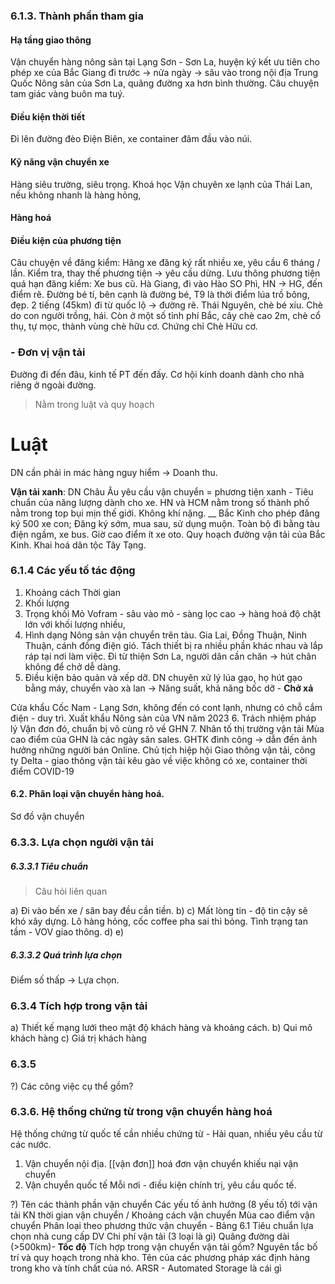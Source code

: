 ### 6.1.3. Thành phần tham gia
#### Hạ tầng giao thông
Vận chuyển hàng nông sản tại Lạng Sơn - Sơn La, huyện ký kết ưu tiên cho phép xe của Bắc Giang đi trước -> nửa ngày -> sâu vào trong nội địa Trung Quốc
Nông sản của Sơn La, quãng đường xa hơn bình thường.
Câu chuyện tam giác vàng buôn ma tuý.
#### Điều kiện thời tiết 
Đi lên đường đèo Điện Biên, xe container đâm đầu vào núi.
#### Kỹ năng vận chuyển xe
Hàng siêu trường, siêu trọng. Khoá học Vận chuyên xe lạnh của Thái Lan, nếu không nhanh là hàng hỏng,
#### Hàng hoá
#### Điều kiện của phương tiện
Câu chuyện về đăng kiểm: Hãng xe đăng ký rất nhiều xe, yêu cầu 6 tháng / lần. Kiểm tra, thay thế phương tiện -> yêu cầu dừng. Lưu thông phương tiện quá hạn đăng kiểm: Xe bus cũ. 
Hà Giang, đi vào Hào SO Phì, HN -> HG, đến điểm rẽ. Đường bé tí, bên cạnh là đường bé,
T9 là thời điểm lúa trồ bông, đẹp. 2 tiếng (45km) đi từ quốc lộ -> đường rẽ.
Thái Nguyên, chè bé xíu. Chè do con người trồng, hái. Còn ở một số tỉnh phí Bắc, cây chè cao 2m, chè cổ thụ, tự mọc, thành vùng chè hữu cơ.
Chứng chỉ Chè Hữu cơ.
### - Đơn vị vận tải
Đường đi đến đâu, kinh tế PT đến đấy.
Cơ hội kinh doanh dành cho nhà riêng ở ngoài đường.
> Nằm trong luật và quy hoạch 
# Luật
DN cần phải in mác hàng nguy hiểm -> Doanh thu.

**Vận tải xanh**: DN Châu Âu yêu cầu vận chuyển = phương tiện xanh - Tiêu chuẩn của năng lượng dành cho xe.
HN và HCM nằm trong số thành phố nằm trong top bụi mịn thế giới. Không khí nặng.
__
Bắc Kinh cho phép đăng ký 500 xe con; Đăng ký sớm, mua sau, sử dụng muộn.
Toàn bộ đi bằng tàu điện ngầm, xe bus. Giờ cao điểm ít xe oto.
Quy hoạch đường vận tải của Bắc Kinh.
Khai hoá dân tộc Tây Tạng. 

### 6.1.4 Các yếu tố tác động
1. Khoảng cách 
   Thời gian 
2. Khối lượng 
3. Trọng khối 
   Mỏ Vofram - sâu vào mỏ - sàng lọc cao -> hàng hoá độ chặt lớn với khối lượng nhiều,
4. Hình dạng 
Nông sản vận chuyển trên tàu. 
Gia Lai, Đồng Thuận, Ninh Thuận, cánh đồng điện gió. Tách thiết bị ra nhiều phần khác nhau và lắp ráp tại nơi làm việc. 
Đi từ thiện Sơn La, người dân cần chăn -> hút chân không để chở dễ dàng.
5. Điều kiện bảo quản và xếp dỡ.
   DN chuyên xử lý lúa gạo, họ hút gạo bằng máy, chuyển vào xà lan -> Năng suất, khả năng bốc dỡ - **Chở xả** 
   
Cửa khẩu Cốc Nam - Lạng Sơn, không đến có cont lạnh, nhưng có chỗ cắm điện - duy trì.
Xuất khẩu Nông sản của VN năm 2023
6. Trách nhiệm pháp lý
Vận đơn đó, chuẩn bị vô cùng rõ về GHN
7. Nhân tố thị trường vận tải 
Mùa cao điểm của GHN là các ngày săn sales. GHTK đình công  -> dẫn đến ảnh hưởng những người bán Online. 
Chủ tịch hiệp hội Giao thông vận tải, công ty Delta - giao thông vận tải kêu gào về việc không có xe, container thời điểm COVID-19 
#### 6.2. Phân loại vận chuyển hàng hoá.
Sơ đồ vận chuyển

### 6.3.3. Lựa chọn người vận tải
##### 6.3.3.1 Tiêu chuẩn
> Câu hỏi liên quan 

a)
Đi vào bến xe / sân bay đều cần tiền.
b) 
c) Mất lòng tin - độ tin cậy sẽ khó xây dựng. Lô hàng hỏng, cốc coffee pha sai thì bỏng. 
Tình trạng tan tầm - VOV giao thông.
d) 
e)  
##### 6.3.3.2 Quá trình lựa chọn 
Điểm số thấp -> Lựa chọn.
### 6.3.4 Tích hợp trong vận tải 
a) Thiết kế mạng lưới theo mật độ khách hàng và khoảng cách.
b) Qui mô khách hàng
c) Giá trị khách hàng

### 6.3.5
?) Các công việc cụ thể gồm?
### 6.3.6. Hệ thống chứng từ trong vận chuyển hàng hoá
Hệ thống chứng từ quốc tế cần nhiều chứng từ - Hải quan, nhiều yêu cầu từ các nước.
1) Vận chuyển nội địa.
[[vận đơn]] 
hoá đơn vận chuyển
khiếu nại vận chuyển
2) Vận chuyển quốc tế
Mỗi nơi - điều kiện chính trị, yêu cầu quốc tế. 

?) Tên các thành phần vận chuyển
Các yếu tố ảnh hưởng (8 yếu tố) tới vận tải
KN thời gian vận chuyển / Khoảng cách vận chuyển
Mùa cao điểm vận chuyển
Phân loại theo phương thức vận chuyển - Bảng 6.1
Tiêu chuẩn lựa chọn nhà cung cấp DV
Chi phí vận tải (3 loại là gì)
Quãng đường dài (>500km)- **Tốc độ**
Tích hợp trong vận chuyển vận tải gồm?
Nguyên tắc bố trí và quy hoạch trong nhà kho.
Tên của các phương pháp xác định hàng trong kho và tính chất của nó.
ARSR - Automated Storage là cái gì